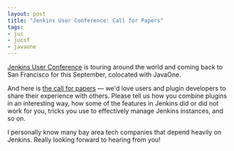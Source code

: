 ```yaml
---
layout: post
title: "Jenkins User Conference: Call for Papers"
tags:
- juc
- jucsf
- javaone
---
```


<p>
<a href="http://jenkins-ci.org/category/tags/juc">Jenkins User Conference</a> is touring around the world and coming back to San Francisco for this September, colocated with JavaOne.

<p>
And here is <a href="http://www.cloudbees.com/forms/jenkins-user-conference-call-papers.cb">the call for papers</a> &mdash; we'd love users and plugin developers to share their experience with others. Please tell us how you combine plugins in an interesting way, how some of the features in Jenkins did or did not work for you, tricks you use to effectively manage Jenkins instances, and so on.

<p>
I personally know many bay area tech companies that depend heavily on Jenkins. Really looking forward to hearing from you!
